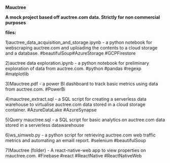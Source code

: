 **Mauctree**

**A mock project based off auctree.com data.
Strictly for non commercial purposes**

**files:**

1)auctree_data_acquisition_and_storage.ipynb - a python notebook for webscraping auctree.com and uploading the contents to a cloud storage and a database.  #beautifulSoup#AzureStorage #GCPFirestore  

2)auctree data exploration.ipynb - a python notebook for preliminary exploration of data from auctree.com. #python #pandas #regexp #matplotlib

3)Mauctree.pdf - a power BI dashboard to track basic metrics using data from auctree.com. #PowerBi

4)mauctree_extract.sql - a SQL script for creating a serverless data warehouse to virtualise auctree.com data stored in a cloud storage container. #AzureDataLake #AzureSynapse

5)Query mauctree.sql - a SQL script for basic analytics on auctree.com data stored in a serverless datawarehouse

6)ws_simweb.py - a python script for retrieving auctree.com web traffic metrics and automating an emaill report. #selenium #beautifulSoup

7)Mauctree (folder) - A react-native-web app to view properties on mauctree.com. #Firebase #react #ReactNative #ReactNativeWeb

